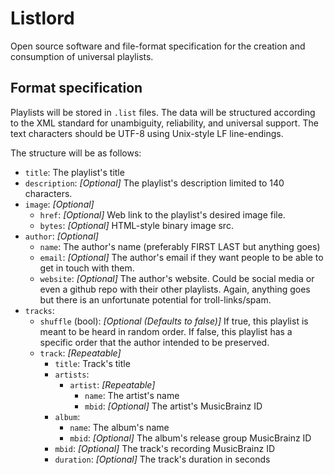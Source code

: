 # Listlord

Open source software and file-format specification for the creation and 
consumption of universal playlists.

## Format specification

Playlists will be stored in `.list` files. The data will be structured according
to the XML standard for unambiguity, reliability, and universal support. The
text characters should be UTF-8 using Unix-style LF line-endings.

The structure will be as follows:
* `title`: The playlist's title
* `description`: *[Optional]* The playlist's description limited to 140 characters.
* `image`: *[Optional]*
  * `href`: *[Optional]* Web link to the playlist's desired image file.
  * `bytes`: *[Optional]* HTML-style binary image src.
* `author`: *[Optional]*
  * `name`: The author's name (preferably FIRST LAST but anything goes)
  * `email`: *[Optional]* The author's email if they want people to be able to get in touch with them.
  * `website`: *[Optional]* The author's website. Could be social media or even a github repo with their other playlists. Again, anything goes but there is an unfortunate potential for troll-links/spam.
* `tracks`:
  * `shuffle` (bool): *[Optional (Defaults to false)]* If true, this playlist is meant to be heard in random order. If false, this playlist has a specific order that the author intended to be preserved.
  * `track`: *[Repeatable]*
    * `title`: Track's title
    * `artists`:
      * `artist`: *[Repeatable]*
        * `name`: The artist's name
        * `mbid`: *[Optional]* The artist's MusicBrainz ID
    * `album`:
        * `name`: The album's name
        * `mbid`: *[Optional]* The album's release group MusicBrainz ID
    * `mbid`: *[Optional]* The track's recording MusicBrainz ID
    * `duration`: *[Optional]* The track's duration in seconds
